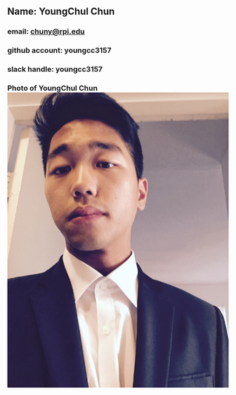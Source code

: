 ## Name: YoungChul Chun
### email: chuny@rpi.edu
### github account: youngcc3157
### slack handle: youngcc3157
### Photo of YoungChul Chun ![pic](profile.jpg)